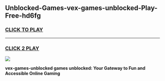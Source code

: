 
## Unblocked-Games-vex-games-unblocked-Play-Free-hd6fg
<h3>
<a href="https://premium76.site?title=vex-games-unblocked&ref=20A">CLICK TO PLAY</a></h3>
<hr>

<h3>
<a href="https://premium76.site?title=vex-games-unblocked&ref=20A">CLICK 2 PLAY</a>
  
</h3>

<a href="https://premium76.site?title=vex-games-unblocked&ref=20A"><img src="https://clearcache.store/games.png"></a>


**vex-games-unblocked games unblocked: Your Gateway to Fun and Accessible Online Gaming**
